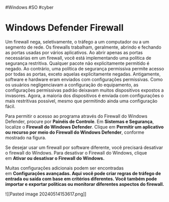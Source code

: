 #Windows #SO #cyber 
# Windows Defender Firewall

Um firewall nega, seletivamente, o tráfego a um computador ou a um segmento de rede. Os firewalls trabalham, geralmente, abrindo e fechando as portas usadas por vários aplicativos. Ao abrir apenas as portas necessárias em um firewall, você está implementando uma política de segurança restritiva. Qualquer pacote não explicitamente permitido é negado. Ao contrário, uma política de segurança permissiva permite acesso por todas as portas, exceto aquelas explicitamente negadas. Antigamente, software e hardware eram enviados com configurações permissivas. Como os usuários negligenciavam a configuração do equipamento, as configurações permissivas padrão deixavam muitos dispositivos expostos a invasores. Agora, a maioria dos dispositivos é enviada com configurações o mais restritivas possível, mesmo que permitindo ainda uma configuração fácil.

Para permitir o acesso ao programa através do Firewall do Windows Defender, procure por **Painéis de Controle**. Em **Sistemas e Segurança**, localize o **Firewall do Windows Defender**. Clique em **Permitir um aplicativo ou recurso por meio do Firewall do Windows Defender**, conforme mostrado na figura.

Se desejar usar um firewall por software diferente, você precisará desativar o firewall do Windows. Para desativar o Firewall do Windows, clique em **Ativar ou desativar o Firewall do Windows.**

Muitas configurações adicionais podem ser encontradas em **Configurações avançadas. Aqui você pode criar regras de tráfego de entrada ou saída com base em critérios diferentes. Você também pode importar e exportar políticas ou monitorar diferentes aspectos do firewall.**

![[Pasted image 20240514153617.png]]














